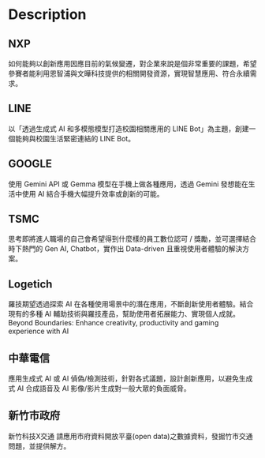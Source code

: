 # Description

## NXP
如何能夠以創新應用因應目前的氣候變遷，對企業來說是個非常重要的課題，希望參賽者能利用恩智浦與文曄科技提供的相關開發資源，實現智慧應用、符合永續需求。

## LINE
以「透過生成式 AI 和多模態模型打造校園相關應用的 LINE Bot」為主題，創建一個能夠與校園生活緊密連結的 LINE Bot。

## GOOGLE
使用 Gemini API 或 Gemma 模型在手機上做各種應用，透過 Gemini 發想能在生活中使用 AI 結合手機大幅提升效率或創新的可能。

## TSMC
思考即將進人職場的自己會希望得到什麼樣的員工數位認可 / 獎勵，並可選擇結合時下熱門的 Gen AI, Chatbot，實作出 Data-driven 且重視使用者體驗的解決方案。

## Logetich
羅技期望透過探索 AI 在各種使用場景中的潛在應用，不斷創新使用者體驗。結合現有的多種 AI 輔助技術與羅技產品，幫助使用者拓展能力、實現個人成就。
Beyond Boundaries: Enhance creativity, productivity and gaming experience with AI 

## 中華電信
應用生成式 AI 或 AI 偵偽/檢測技術，針對各式議題，設計創新應用，以避免生成式 AI 合成語音及 AI 影像/影片生成對一般大眾的負面威脅。

## 新竹市政府
新竹科技X交通 請應用市府資料開放平臺(open data)之數據資料，發掘竹市交通問題，並提供解方。